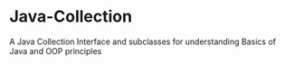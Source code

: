 # Java-Collection
A Java Collection Interface and subclasses for understanding Basics of Java and OOP principles
